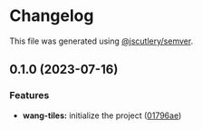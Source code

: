 # Changelog

This file was generated using [@jscutlery/semver](https://github.com/jscutlery/semver).

## 0.1.0 (2023-07-16)


### Features

* **wang-tiles:** initialize the project ([01796ae](https://github.com/spaceribs/spaceribs/commit/01796aee652ed235ae97687056586ac51a7228ef))
